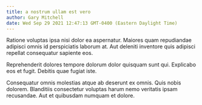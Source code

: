 ```yaml
---
title: a nostrum ullam est vero
author: Gary Mitchell
date: Wed Sep 29 2021 12:47:13 GMT-0400 (Eastern Daylight Time)
---
```

Ratione voluptas ipsa nisi dolor ea aspernatur. Maiores quam repudiandae adipisci omnis id perspiciatis laborum at. Aut deleniti inventore quis adipisci repellat consequatur sapiente eos.

 Reprehenderit dolores tempore dolorum dolor quisquam sunt qui. Explicabo eos et fugit. Debitis quae fugiat iste.

 Consequatur omnis molestias atque ab deserunt ex omnis. Quis nobis dolorem. Blanditiis consectetur voluptas harum nemo veritatis ipsam recusandae. Aut et quibusdam numquam et dolore.